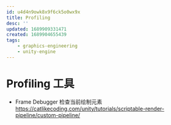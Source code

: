 ```yaml
---
id: u4d4n9owk8x9f6ck5o0wx9x
title: Profiling
desc: ''
updated: 1689909331471
created: 1689904655439
tags:
    - graphics-engineering
    - unity-engine
---
```


# Profiling 工具

- Frame Debugger 检查当前绘制元素
https://catlikecoding.com/unity/tutorials/scriptable-render-pipeline/custom-pipeline/